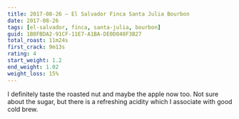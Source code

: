 ```yaml
---
title: 2017-08-26 — El Salvador Finca Santa Julia Bourbon
date: 2017-08-26
tags: [el-salvador, finca, santa-julia, bourbon]
guid: 1B8FBDA2-91CF-11E7-A1BA-DE0D848F3B27
total_roast: 11m24s
first_crack: 9m13s
rating: 4
start_weight: 1.2
end_weight: 1.02
weight_loss: 15%
---
```

I definitely taste the roasted nut and maybe the apple now too.  Not sure about
the sugar, but there is a refreshing acidity which I associate with good cold
brew.

